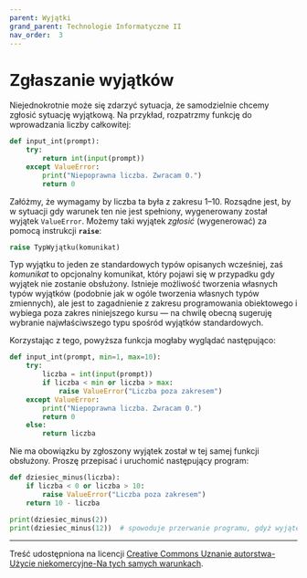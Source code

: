 ```yaml
---
parent: Wyjątki
grand_parent: Technologie Informatyczne II
nav_order:  3
---
```


# Zgłaszanie wyjątków

Niejednokrotnie może się zdarzyć sytuacja, że samodzielnie chcemy zgłosić sytuację wyjątkową. Na przykład, rozpatrzmy funkcję do wprowadzania liczby całkowitej:

```python
def input_int(prompt):
    try:
        return int(input(prompt))
    except ValueError:
        print("Niepoprawna liczba. Zwracam 0.")
        return 0
```

Załóżmy, że wymagamy by liczba ta była z zakresu 1–10. Rozsądne jest, by w sytuacji gdy warunek ten nie jest spełniony, wygenerowany został wyjątek `ValueError`. Możemy taki wyjątek _zgłosić_ (wygenerować) za pomocą instrukcji **`raise`**:

```python
raise TypWyjątku(komunikat)
```

Typ wyjątku to jeden ze standardowych typów opisanych wcześniej, zaś _komunikat_ to opcjonalny komunikat, który pojawi się w przypadku gdy wyjątek nie zostanie obsłużony. Istnieje możliwość tworzenia własnych typów wyjątków (podobnie jak w ogóle tworzenia własnych typów zmiennych), ale jest to zagadnienie z zakresu programowania obiektowego i wybiega poza zakres niniejszego kursu — na chwilę obecną sugeruję wybranie najwłaściwszego typu spośród wyjątków standardowych.

Korzystając z tego, powyższa funkcja mogłaby wyglądać następująco:

```python
def input_int(prompt, min=1, max=10):
    try:
        liczba = int(input(prompt))
        if liczba < min or liczba > max:
            raise ValueError("Liczba poza zakresem")
    except ValueError:
        print("Niepoprawna liczba. Zwracam 0.")
        return 0
    else:
        return liczba
```

Nie ma obowiązku by zgłoszony wyjątek został w tej samej funkcji obsłużony. Proszę przepisać i uruchomić następujący program:

```python
def dziesiec_minus(liczba):
    if liczba < 0 or liczba > 10:
        raise ValueError("Liczba poza zakresem")
    return 10 - liczba

print(dziesiec_minus(2))
print(dziesiec_minus(12))  # spowoduje przerwanie programu, gdyż wyjątek nie został obsłużony
```

---

Treść udostępniona na licencji [Creative Commons Uznanie autorstwa-Użycie niekomercyjne-Na tych samych warunkach](https://creativecommons.org/licenses/by-nc-sa/4.0/deed.pl).
